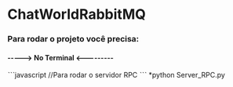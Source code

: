 # ChatWorldRabbitMQ

### Para rodar o projeto você precisa:

#### -----> No Terminal <---------

ˋˋˋjavascript 
//Para rodar o servidor RPC
ˋˋˋ
*python Server_RPC.py 
